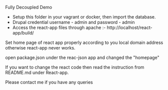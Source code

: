 Fully Decoupled Demo


* Setup this folder in your vagrant or docker, then import the database.
* Drupal credential username - admin and password - admin
* Access the react-app files through apache :- http://localhost/react-app/build/

Set home page of react app properly according to you local domain address otherwise react-app never works.

open package.json under the reac-json app and changed the "homepage"

If you want to change the react code then read the instruction from README.md under React-app.

Please contact me if you have any queries
